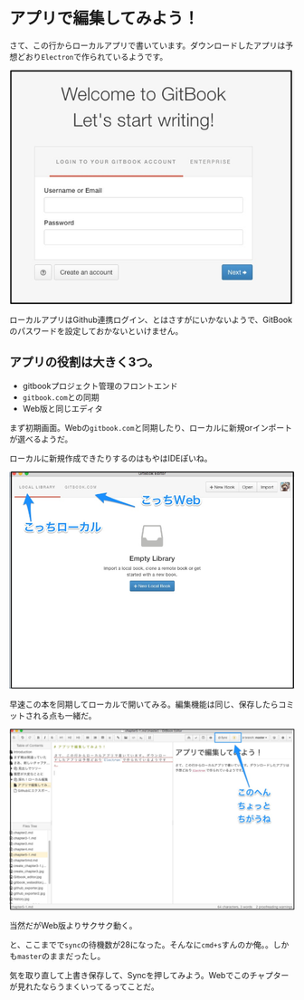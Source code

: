 # アプリで編集してみよう！

さて、この行からローカルアプリで書いています。ダウンロードしたアプリは予想どおり`Electron`で作られているようです。

![](Start_GitBook_Editor.jpg)

ローカルアプリはGithub連携ログイン、とはさすがにいかないようで、GitBookのパスワードを設定しておかないといけません。

## アプリの役割は大きく3つ。

- gitbookプロジェクト管理のフロントエンド
- `gitbook.com`との同期
- Web版と同じエディタ

まず初期画面。Webの`gitbook.com`と同期したり、ローカルに新規orインポートが選べるようだ。

ローカルに新規作成できたりするのはもやはIDEぽいね。

![](gitbook_editor_local.jpg)

早速この本を同期してローカルで開いてみる。編集機能は同じ、保存したらコミットされる点も一緒だ。

![](editor_diff.jpg)

当然だがWeb版よりサクサク動く。

と、ここまでで`sync`の待機数が28になった。そんなに`cmd+s`すんのか俺。。しかも`master`のままだったし。

気を取り直して上書き保存して、Syncを押してみよう。Webでこのチャプターが見れたならうまくいってるってことだ。
